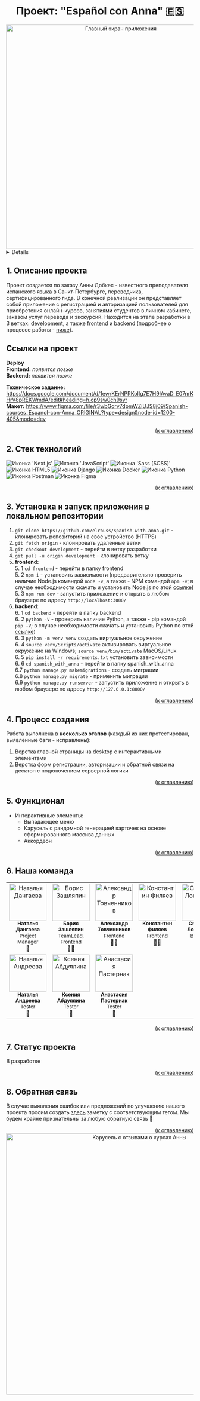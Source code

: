 <h1 align="center">Проект: "Español con Anna" 🇪🇸</h1>

<div align="center">
  <img width="600" alt="Главный экран приложения" src="https://github.com/elrouss/spanish-with-anna/assets/108838349/ab898a3b-1f88-4fdf-850a-c0097eb023d9">
</div>

<a name="summary">
  <details>
    <summary>Оглавление</summary>
    <ol>
      <li><a href="#project-description">Описание проекта</a></li>
      <li><a href="#technologies">Стек технологий</a></li>
      <li><a href="#installation">Установка и запуск приложения в локальном репозитории</a></li>
      <li><a href="#establishing">Процесс создания</a></li>
      <li><a href="#functionality">Функционал</a></li>
      <li><a href="#team">Наша команда</a></li>
      <li><a href="#progress">Статус проекта</a></li>
      <li><a href="#feedback">Обратная связь</a></li>
    </ol>
  </details>
</a>

<a name="project-description"><h2>1. Описание проекта</h2></a>
Проект создается по заказу Анны Добкес - известного преподавателя испанского языка в Санкт-Петербурге, переводчика, сертифицированного гида. В конечной реализации он представляет собой приложение с регистрацией и авторизацией пользователей для приобретения онлайн-курсов, занятиями студентов в личном кабинете, заказом услуг перевода и экскурсий. Находится на этапе разработки в 3 ветках: <a href="https://github.com/elrouss/spanish-with-anna/tree/development">development</a>, а также <a href="https://github.com/elrouss/spanish-with-anna/tree/frontend">frontend</a> и <a href="https://github.com/elrouss/spanish-with-anna/tree/backend">backend</a> (подробнее о процессе работы - <a href="#establishing">ниже</a>).

<b>Ссылки на проект</b>
---
**Deploy**
<br>
**Frontend:** *появится позже*
<br>
**Backend:** *появится позже*

<b>Техническое задание:</b> https://docs.google.com/document/d/1ewrKErNPRKoIIg7E7H9IAvaD_E07nrKHrV8pREKWmdA/edit#heading=h.cp9sw0ch9syr
<br>
<b>Макет:</b> https://www.figma.com/file/r3wbGorv7dpmWZiUJS8j09/Spanish-courses_Espanol-con-Anna_ORIGINAL?type=design&node-id=1200-405&mode=dev
<br>

<div align="right">(<a href="#summary">к оглавлению</a>)</div>

<a name="technologies"><h2>2. Стек технологий</h2></a>
<span>
  <img src="https://img.shields.io/badge/next.js-000000?style=for-the-badge&logo=nextdotjs&logoColor=white" alt="Иконка 'Next.js'">
  <img src="https://img.shields.io/badge/JavaScript-323330?style=for-the-badge&logo=javascript&logoColor=F7DF1E" alt="Иконка 'JavaScript'">
  <img src="https://img.shields.io/badge/Sass-CC6699?style=for-the-badge&logo=sass&logoColor=white" alt="Иконка 'Sass (SCSS)'">
  <img src="https://img.shields.io/badge/HTML5-E34F26?style=for-the-badge&logo=html5&logoColor=white" alt="Иконка HTML5">
  <img src="https://img.shields.io/badge/Django-092E20?style=for-the-badge&logo=django&logoColor=green" alt="Иконка Django">
  <img src="https://img.shields.io/badge/Docker-2CA5E0?style=for-the-badge&logo=docker&logoColor=white" alt="Иконка Docker">
  <img src="https://img.shields.io/badge/Python-FFD43B?style=for-the-badge&logo=python&logoColor=blue" alt="Иконка Python">
  <img src="https://img.shields.io/badge/Postman-FF6C37?style=for-the-badge&logo=Postman&logoColor=white" alt="Иконка Postman">
  <img src="https://img.shields.io/badge/Figma-F24E1E?style=for-the-badge&logo=figma&logoColor=white" alt="Иконка Figma">
</span>

<div align="right">(<a href="#summary">к оглавлению</a>)</div>

<a name="installation"><h2>3. Установка и запуск приложения в локальном репозитории</h2></a>
1. `git clone https://github.com/elrouss/spanish-with-anna.git` - клонировать репозиторий на свое устройство (HTTPS)
2. `git fetch origin` - клонировать удаленные ветки
3. `git checkout development` - перейти в ветку разработки
4. `git pull -u origin development` - клонировать ветку
5.  **frontend:**
<br> 5. 1 `cd frontend` - перейти в папку frontend
<br> 5. 2 `npm i` - установить зависимости (предварительно проверить наличие Node.js командой `node -v`, а также - NPM командой `npm -v`; в случае необходимости скачать и установить Node.js по этой <a href="https://nodejs.org/en/download">ссылке</a>)
<br> 5. 3 `npm run dev` - запустить приложение и открыть в любом браузере по адресу `http://localhost:3000/`
6. **backend**:
<br> 6. 1 `cd backend` - перейти в папку backend
<br> 6. 2 `python -V` - проверить наличие Python, а также - pip командой `pip -V`; в случае необходимости скачать и установить Python по этой <a href="https://www.python.org/downloads/release/python-3110/">ссылке</a>)
<br> 6. 3 `python -m venv venv` создать виртуальное окружение
<br> 6. 4 `source venv/Scripts/activate` активировать виртуальное окружение на Windows; `source venv/bin/activate` MacOS/Linux 
<br> 6. 5 `pip install -r requirements.txt` установить зависимости
<br> 6. 6 `cd spanish_with_anna` - перейти в папку spanish_with_anna
<br> 6.7 `python manage.py makemigrations` - создать миграции
<br> 6.8 `python manage.py migrate` - применить миграции
<br> 6.9 `python manage.py runserver` - запустить приложение и открыть в любом браузере по адресу `http://127.0.0.1:8000/`

<div align="right">(<a href="#summary">к оглавлению</a>)</div>

<a name="establishing"><h2>4. Процесс создания</h2></a>
Работа выполнена в <b>несколько этапов</b> (каждый из них протестирован, выявленные баги - исправлены):
<br>
1. Верстка главной страницы на desktop с интерактивными элементами
2. Верстка форм регистрации, авторизации и обратной связи на десктоп с подключением серверной логики

<div align="right">(<a href="#summary">к оглавлению</a>)</div>

<a name="functionality"><h2>5. Функционал</h2></a>
- Интерактивные элементы:
  - Выпадающее меню
  - Карусель с рандомной генерацией карточек на основе сформированного массива данных
  - Аккордеон

<div align="right">(<a href="#summary">к оглавлению</a>)</div>

<a name="team"><h2>6. Наша команда</h2></a>
<table>
  <tbody>
    <tr>
      <td align="center" valign="top" width="14.28%"><img src="https://github.com/elrouss/spanish-with-anna/assets/108838349/7c7b71cd-e3c8-41ae-b163-63fe21e8f1ba" width="100px;" alt="Наталья Дангаева"/><br/><a href="https://github.com/Natarrada"><sub><b>Наталья Дангаева</b></sub></a><br/><sub>Project Manager</sub><br>💼</td>
      <td align="center" valign="top" width="14.28%"><img src="https://avatars.githubusercontent.com/u/108838349?v=4" width="100px;" alt="Борис Зашляпин"/><br /><a href="https://github.com/elrouss"><sub><b>Борис Зашляпин</b></sub></a><br/><sub>TeamLead, Frontend</sub><br />👨‍💻</td>
      <td align="center" valign="top" width="14.28%"><img src="https://avatars.githubusercontent.com/u/108974517?v=4" width="100px;" alt="Александр Товченников"/><br /><a href="https://github.com/yryryk"><sub><b>Александр Товченников</b></sub></a><br/><sub>Frontend</sub><br />👨‍💻</td>
      <td align="center" valign="top" width="14.28%"><img src="https://avatars.githubusercontent.com/u/105106407?v=44" width="100px;" alt="Константин Филяев"/><br /><a href="https://github.com/uzornakovre"><sub><b>Константин Филяев</b></sub></a><br/><sub>Frontend</sub><br />👨‍💻</td>
      <td align="center" valign="top" width="14.28%"><img src="https://avatars.githubusercontent.com/u/81865046?v=4" width="100px;" alt="Светлана Логвинова"/><br /><a href="https://github.com/SunnyInHouse"><sub><b>Светлана Логвинова</b></sub></a><br/><sub>Backend</sub><br />👩‍💻</td>
      <td align="center" valign="top" width="14.28%"><img src="https://avatars.githubusercontent.com/u/108136952?v=4" width="100px;" alt="Ольга Мелихова"/><br /><a href="https://github.com/ApriCotBrain"><sub><b>Ольга Мелихова</b></sub></a><br/><sub>Backend</sub><br />👩‍💻</td>
      <td align="center" valign="top" width="14.28%"><img src="https://github.com/elrouss/spanish-with-anna/assets/108838349/2f0351ee-7b5a-465d-95ee-69fb3a7a015a" width="100px;" alt="Кристина Колабышева"/><br /><a href="https://www.behance.net/kristina_kolabysheva"><sub><b>Кристина Колабышева</b></sub></a><br/><sub>UI/UX Designer</sub><br />🎨</td>
    </tr>
    <tr>
    <td align="center" valign="top" width="14.28%"><img src="https://github.com/elrouss/spanish-with-anna/assets/108838349/a6dbd08b-9055-462a-951e-5c54f1dbc61d" width="100px;" alt="Наталья Андреева"/><br /><a href="https://github.com/And0nata"><sub><b>Наталья Андреева</b></sub></a><br/><sub>Tester</sub><br />🐞</td>
    <td align="center" valign="top" width="14.28%"><img src="https://github.com/elrouss/spanish-with-anna/assets/108838349/c3d8201f-ba32-4e3b-bce7-1948b4b86f2b" width="100px" alt="Ксения Абдуллина"/><br /><a href="https://github.com/Abdullina517"><sub><b>Ксения Абдуллина</b></sub></a><br/><sub>Tester</sub><br />🐞</td>
      <td align="center" valign="top" width="14.28%"><img src="https://github.com/elrouss/spanish-with-anna/assets/108838349/999b5fa4-5af0-4335-9e00-ec89e1c63180" width="100px;" alt="Анастасия Пастернак"/><br /><a href="https://github.com/AnastasiaPasternak"><sub><b>Анастасия Пастернак</b></sub></a><br/><sub>Tester</sub><br />🐞</td>
    </tr>
  </tbody>
</table>

<div align="right">(<a href="#summary">к оглавлению</a>)</div>


<a name="progress"><h2>7. Статус проекта</h2></a>
В разработке

<div align="right">(<a href="#summary">к оглавлению</a>)</div>

<a name="feedback"><h2>8. Обратная связь</h2></a>
В случае выявления ошибок или предложений по улучшению нашего проекта просим создать <a href="https://github.com/elrouss/spanish-with-anna/issues">здесь</a> заметку с соответствующим тегом. Мы будем крайне признательны за любую обратную связь 🤗

<div align="right">(<a href="#summary">к оглавлению</a>)</div>

<div align="center">
  <a href="https://elrouss.movies.nomoredomains.monster/">
    <img width="700" alt="Карусель с отзывами о курсах Анны" src="https://github.com/elrouss/spanish-with-anna/assets/108838349/2bdd825e-1019-493f-9fd3-437559067aaf">
  </a>
</div>
